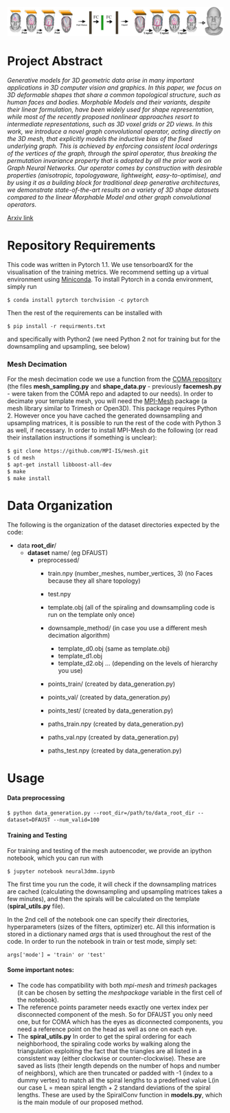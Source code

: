 

![Neural3DMM architecture](images/architecture_figure1.png "Neural3DMM architecture")

# Project Abstract 
*Generative models for 3D geometric data arise in many important applications in 3D computer vision and graphics. In this paper, we focus on 3D deformable shapes that share a common topological structure, such as human faces and bodies. Morphable Models and their variants, despite their linear formulation, have been widely used for shape representation, while most of the recently proposed nonlinear approaches resort to intermediate representations, such as 3D voxel grids or 2D views. In this work, we introduce a novel graph convolutional operator, acting directly on the 3D mesh, that explicitly models the inductive bias
of the fixed underlying graph. This is achieved by enforcing consistent local orderings of the vertices of the graph,
through the spiral operator, thus breaking the permutation invariance property that is adopted by all the prior work
on Graph Neural Networks. Our operator comes by construction with desirable properties (anisotropic, topologyaware, lightweight, easy-to-optimise), and by using it as a building block for traditional deep generative architectures, we demonstrate state-of-the-art results on a variety of 3D shape datasets compared to the linear Morphable Model and other graph convolutional operators.* 

[Arxiv link](https://arxiv.org/abs/1905.02876)


# Repository Requirements

This code was written in Pytorch 1.1. We use tensorboardX for the visualisation of the training metrics. We recommend setting up a virtual environment using [Miniconda](https://docs.conda.io/en/latest/miniconda.html). To install Pytorch in a conda environment, simply run 

```
$ conda install pytorch torchvision -c pytorch
```

Then the rest of the requirements can be installed with 

```
$ pip install -r requirments.txt
```

and specifically with Python2 (we need Python 2 not for training but for the downsampling and upsampling, see below)

### Mesh Decimation
For the mesh decimation code we use a function from the [COMA repository](https://github.com/anuragranj/coma) (the files **mesh_sampling.py** and **shape_data.py** - previously **facemesh.py** - were taken from the COMA repo and adapted to our needs). In order to decimate your template mesh, you will need the [MPI-Mesh](https://github.com/MPI-IS/mesh) package (a mesh library similar to Trimesh or Open3D).  This package requires Python 2. However once you have cached the generated downsampling and upsampling matrices, it is possible to run the rest of the code with Python 3 as well, if necessary. In order to install MPI-Mesh do the following (or read their installation instructions if something is unclear):

```
$ git clone https://github.com/MPI-IS/mesh.git
$ cd mesh
$ apt-get install libboost-all-dev
$ make
$ make install
```



# Data Organization

The following is the organization of the dataset directories expected by the code:

* data **root_dir**/
  * **dataset** name/ (eg DFAUST)
    * preprocessed/
      * train.npy (number_meshes, number_vertices, 3) (no Faces because they all share topology)
      * test.npy 
      * template.obj (all of the spiraling and downsampling code is run on the template only once)
      * downsample_method/ (in case you use a different mesh decimation algorithm)
        * template_d0.obj (same as template.obj)
        * template_d1.obj
        * template_d2.obj
            ...           (depending on the levels of hierarchy you use)

      * points_train/ (created by data_generation.py)
      * points_val/ (created by data_generation.py)
      * points_test/ (created by data_generation.py)
      * paths_train.npy (created by data_generation.py)
      * paths_val.npy (created by data_generation.py)
      * paths_test.npy (created by data_generation.py)

# Usage

#### Data preprocessing 

```
$ python data_generation.py --root_dir=/path/to/data_root_dir --dataset=DFAUST --num_valid=100
```

#### Training and Testing

For training and testing of the mesh autoencoder, we provide an ipython notebook, which you can run with 

```
$ jupyter notebook neural3dmm.ipynb
```

The first time you run the code, it will check if the downsampling matrices are cached (calculating the downsampling and upsampling matrices takes a few minutes), and then the spirals will be calculated on the template (**spiral_utils.py** file).

In the 2nd cell of the notebook one can specify their directories, hyperparameters (sizes of the filters, optimizer) etc. All this information is stored in a dictionary named _args_ that is used throughout the rest of the code. In order to run the notebook in train or test mode, simply set:

```
args['mode'] = 'train' or 'test'
```

#### Some important notes:
* The code has compatibility with both _mpi-mesh_ and _trimesh_ packages (it can be chosen by setting the _meshpackage_ variable in the first cell of the notebook).
* The reference points parameter needs exactly one vertex index per disconnected component of the mesh. So for DFAUST you only need one, but for COMA which has the eyes as diconnected components, you need a reference point on the head as well as one on each eye.
* The **spiral_utils.py** In order to get the spiral ordering for each neighborhood, the spiraling code works by walking along the triangulation exploiting the fact that the triangles are all listed in a consistent way (either clockwise or counter-clockwise). These are saved as lists (their length depends on the number of hops and number of neighbors), which are then truncated or padded with -1 (index to a dummy vertex) to match all the spiral lengths to a predefined value L(in our case L = mean spiral length + 2 standard deviations of the spiral lengths. These are used by the SpiralConv function in **models.py**, which is the main module of our proposed method.




